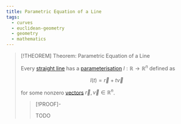 ```yaml
---
title: Parametric Equation of a Line
tags:
  - curves
  - euclidean-geometry
  - geometry
  - mathematics
---
```


>[!THEOREM] Theorem: Parametric Equation of a Line
>
>Every [straight line](Straight%20Line.md) has a [parameterisation](../../../../Analysis/Real%20Analysis/Real%20Vector%20Functions/Parametric%20Curves/Parametric%20Curve.md) $l: \mathbb{R} \to \mathbb{R}^n$ defined as
>
>$$
>l(t) = \vec{r} + t\vec{v}
>$$
>
>for some nonzero [vectors](../../../../Algebra/Linear%20Algebra/Matrices/Row%20and%20Column%20Vectors/Real%20Vectors/Real%20Vector.md) $\vec{r}, \vec{v} \in \mathbb{R}^n$.
>
>>[!PROOF]-
>>
>>TODO
>>
>